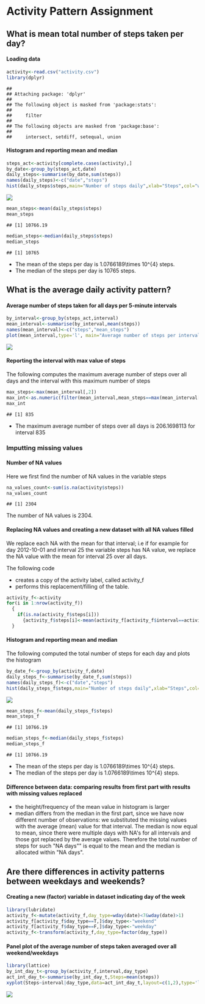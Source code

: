 # Activity Pattern Assignment

## What is mean total number of steps taken per day?

#### Loading data


```r
activity<-read.csv("activity.csv")
library(dplyr)
```

```
## 
## Attaching package: 'dplyr'
## 
## The following object is masked from 'package:stats':
## 
##     filter
## 
## The following objects are masked from 'package:base':
## 
##     intersect, setdiff, setequal, union
```

#### Histogram and reporting mean and median

```r
steps_act<-activity[complete.cases(activity),]
by_date<-group_by(steps_act,date)
daily_steps<-summarise(by_date,sum(steps))
names(daily_steps)<-c("date","steps")
hist(daily_steps$steps,main="Number of steps daily",xlab="Steps",col="wheat", breaks=10)
```

![](PA1_template_files/figure-html/unnamed-chunk-2-1.png) 

```r
mean_steps<-mean(daily_steps$steps)
mean_steps
```

```
## [1] 10766.19
```

```r
median_steps<-median(daily_steps$steps)
median_steps
```

```
## [1] 10765
```

* The mean of the steps per day is 1.0766189\times 10^{4} steps.
* The median of the steps per day is 10765 steps.

## What is the average daily activity pattern? 

#### Average number of steps taken for all days per 5-minute intervals


```r
by_interval<-group_by(steps_act,interval)
mean_interval<-summarise(by_interval,mean(steps))
names(mean_interval)<-c("steps","mean_steps")
plot(mean_interval,type='l', main="Average number of steps per interval for all days", xlab="Interval",ylab="Average Steps")
```

![](PA1_template_files/figure-html/unnamed-chunk-3-1.png) 

#### Reporting the interval with max value of steps 

The following computes the maximum average number of steps over all days and the interval with this maximum number of steps


```r
max_steps<-max(mean_interval[,2])
max_int<-as.numeric(filter(mean_interval,mean_steps==max(mean_interval[,2]))[1,1])
max_int
```

```
## [1] 835
```

* The maximum average number of steps over all days is 206.1698113 for interval 835

### Imputting missing values

#### Number of NA values

Here we first find the number of NA values in the variable steps


```r
na_values_count<-sum(is.na(activity$steps))
na_values_count
```

```
## [1] 2304
```
The number of NA values is 2304.

#### Replacing NA values and creating a new dataset with all NA values filled

We replace each NA with the mean for that interval; i.e if for example for day 2012-10-01 and interval 25 the variable steps has NA value, we replace the NA value with the mean for interval 25 over all days. 

The following code 

* creates a copy of the activity label, called activity_f 
* performs this replacement/filling of the table.


```r
activity_f<-activity
for(i in 1:nrow(activity_f))
  { 
    if(is.na(activity_f$steps[i]))
      {activity_f$steps[i]<-mean(activity_f[activity_f$interval==activity_f$interval[i],]$steps,na.rm=TRUE)}
  }
```

#### Histogram and reporting mean and median

The following computed the total number of steps for each day and plots the histogram


```r
by_date_f<-group_by(activity_f,date)
daily_steps_f<-summarise(by_date_f,sum(steps))
names(daily_steps_f)<-c("date","steps")
hist(daily_steps_f$steps,main="Number of steps daily",xlab="Steps",col="wheat",breaks=10)
```

![](PA1_template_files/figure-html/unnamed-chunk-7-1.png) 

```r
mean_steps_f<-mean(daily_steps_f$steps)
mean_steps_f
```

```
## [1] 10766.19
```

```r
median_steps_f<-median(daily_steps_f$steps)
median_steps_f
```

```
## [1] 10766.19
```

* The mean of the steps per day is 1.0766189\times 10^{4} steps.
* The median of the steps per day is 1.0766189\times 10^{4} steps.

#### Difference between data: comparing results from first part with results with missing values replaced

* the height/frequency of the mean value in histogram is larger
* median differs from the median in the first part, since we have now different number of observations: we substituted the missing values with the average (mean) value for that interval. The median is now equal to mean, since there were multiple days with NA's for all intervals and those got replaced by the average values. Therefore the total number of steps for such "NA days"" is equal to the mean and the median is allocated within "NA days".

## Are there differences in activity patterns between weekdays and weekends?

#### Creating a new (factor) variable in dataset indicating day of the week


```r
library(lubridate)
activity_f<-mutate(activity_f,day_type=wday(date)<7&wday(date)>1)
activity_f[activity_f$day_type==T,]$day_type<-"weekend"
activity_f[activity_f$day_type==F,]$day_type<-"weekday"
activity_f<-transform(activity_f,day_type=factor(day_type))
```

#### Panel plot of the average number of steps taken averaged over all weekend/weekdays


```r
library(lattice)
by_int_day_t<-group_by(activity_f,interval,day_type)
act_int_day_t<-summarise(by_int_day_t,Steps=mean(steps))
xyplot(Steps~interval|day_type,data=act_int_day_t,layout=c(1,2),type='l',xlab="Interval",ylab="Number of steps") 
```

![](PA1_template_files/figure-html/unnamed-chunk-9-1.png) 
